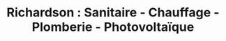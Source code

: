 ---
title: "Richardson : Sanitaire - Chauffage - Plomberie - Photovoltaïque"
url: /montelimar/richardson-sanitaire-chauffage-plomberie-photovoltaique/
shop: shop
---